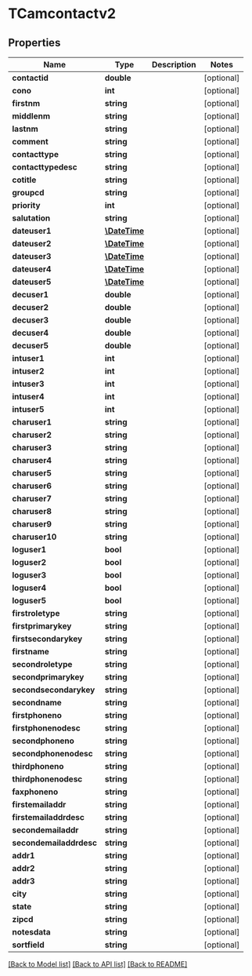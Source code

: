 # TCamcontactv2

## Properties
Name | Type | Description | Notes
------------ | ------------- | ------------- | -------------
**contactid** | **double** |  | [optional] 
**cono** | **int** |  | [optional] 
**firstnm** | **string** |  | [optional] 
**middlenm** | **string** |  | [optional] 
**lastnm** | **string** |  | [optional] 
**comment** | **string** |  | [optional] 
**contacttype** | **string** |  | [optional] 
**contacttypedesc** | **string** |  | [optional] 
**cotitle** | **string** |  | [optional] 
**groupcd** | **string** |  | [optional] 
**priority** | **int** |  | [optional] 
**salutation** | **string** |  | [optional] 
**dateuser1** | [**\DateTime**](\DateTime.md) |  | [optional] 
**dateuser2** | [**\DateTime**](\DateTime.md) |  | [optional] 
**dateuser3** | [**\DateTime**](\DateTime.md) |  | [optional] 
**dateuser4** | [**\DateTime**](\DateTime.md) |  | [optional] 
**dateuser5** | [**\DateTime**](\DateTime.md) |  | [optional] 
**decuser1** | **double** |  | [optional] 
**decuser2** | **double** |  | [optional] 
**decuser3** | **double** |  | [optional] 
**decuser4** | **double** |  | [optional] 
**decuser5** | **double** |  | [optional] 
**intuser1** | **int** |  | [optional] 
**intuser2** | **int** |  | [optional] 
**intuser3** | **int** |  | [optional] 
**intuser4** | **int** |  | [optional] 
**intuser5** | **int** |  | [optional] 
**charuser1** | **string** |  | [optional] 
**charuser2** | **string** |  | [optional] 
**charuser3** | **string** |  | [optional] 
**charuser4** | **string** |  | [optional] 
**charuser5** | **string** |  | [optional] 
**charuser6** | **string** |  | [optional] 
**charuser7** | **string** |  | [optional] 
**charuser8** | **string** |  | [optional] 
**charuser9** | **string** |  | [optional] 
**charuser10** | **string** |  | [optional] 
**loguser1** | **bool** |  | [optional] 
**loguser2** | **bool** |  | [optional] 
**loguser3** | **bool** |  | [optional] 
**loguser4** | **bool** |  | [optional] 
**loguser5** | **bool** |  | [optional] 
**firstroletype** | **string** |  | [optional] 
**firstprimarykey** | **string** |  | [optional] 
**firstsecondarykey** | **string** |  | [optional] 
**firstname** | **string** |  | [optional] 
**secondroletype** | **string** |  | [optional] 
**secondprimarykey** | **string** |  | [optional] 
**secondsecondarykey** | **string** |  | [optional] 
**secondname** | **string** |  | [optional] 
**firstphoneno** | **string** |  | [optional] 
**firstphonenodesc** | **string** |  | [optional] 
**secondphoneno** | **string** |  | [optional] 
**secondphonenodesc** | **string** |  | [optional] 
**thirdphoneno** | **string** |  | [optional] 
**thirdphonenodesc** | **string** |  | [optional] 
**faxphoneno** | **string** |  | [optional] 
**firstemailaddr** | **string** |  | [optional] 
**firstemailaddrdesc** | **string** |  | [optional] 
**secondemailaddr** | **string** |  | [optional] 
**secondemailaddrdesc** | **string** |  | [optional] 
**addr1** | **string** |  | [optional] 
**addr2** | **string** |  | [optional] 
**addr3** | **string** |  | [optional] 
**city** | **string** |  | [optional] 
**state** | **string** |  | [optional] 
**zipcd** | **string** |  | [optional] 
**notesdata** | **string** |  | [optional] 
**sortfield** | **string** |  | [optional] 

[[Back to Model list]](../README.md#documentation-for-models) [[Back to API list]](../README.md#documentation-for-api-endpoints) [[Back to README]](../README.md)



